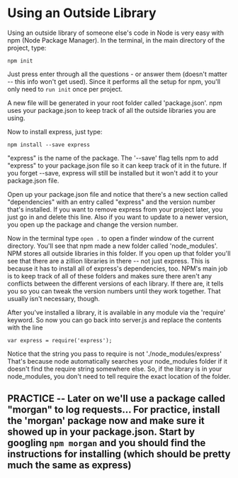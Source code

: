 # Using an Outside Library

Using an outside library of someone else's code in Node is very easy with npm (Node Package Manager).  In the terminal, in the main directory of the project, type:
```
npm init
```

Just press enter through all the questions - or answer them (doesn't matter -- this info won't get used).  Since it performs all the setup for npm, you'll only need to `run init` once per project.  

A new file will be generated in your root folder called 'package.json'.  npm uses your package.json to keep track of all the outside libraries you are using. 

Now to install express, just type:

```
npm install --save express
```

"express" is the name of the package.  The '--save' flag tells npm to add "express" to your package.json file so it can keep track of it in the future.  If you forget --save, express will still be installed but it won't add it to your package.json file.

Open up your package.json file and notice that there's a new section called "dependencies" with an entry called "express" and the version number that's installed.  If you want to remove express from your project later, you just go in and delete this line.  Also if you want to update to a newer version, you open up the package and change the version number.

Now in the terminal type `open .` to open a finder window of the current directory.  You'll see that npm made a new folder called 'node_modules'.  NPM stores all outside libraries in this folder.  If you open up that folder you'll see that there are a zillion libraries in there -- not just express.  This is because it has to install all of express's dependencies, too.  NPM's main job is to keep track of all of these folders and makes sure there aren't any conflicts between the different versions of each library.  If there are, it tells you so you can tweak the version numbers until they work together.  That usually isn't necessary, though.

After you've installed a library, it is available in any module via the 'require' keyword.  So now you can go back into server.js and replace the contents with the line

```
var express = require('express');
```

Notice that the string you pass to require is not './node_modules/express' That's because node automatically searches your node_modules folder if it doesn't find the require string somewhere else.  So, if the library is in your node_modules, you don't need to tell require the exact location of the folder.

## PRACTICE -- Later on we'll use a package called "morgan" to log requests...  For practice, install the 'morgan' package now and make sure it showed up in your package.json.  Start by googling `npm morgan` and you should find the instructions for installing (which should be pretty much the same as express)